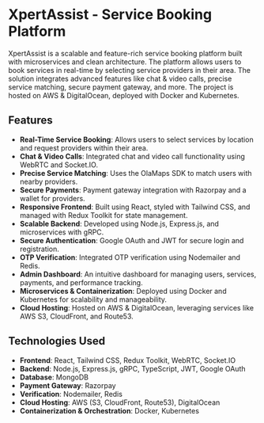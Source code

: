# XpertAssist - Service Booking Platform

XpertAssist is a scalable and feature-rich service booking platform built with microservices and clean architecture. The platform allows users to book services in real-time by selecting service providers in their area. The solution integrates advanced features like chat & video calls, precise service matching, secure payment gateway, and more. The project is hosted on AWS & DigitalOcean, deployed with Docker and Kubernetes.

## Features

- **Real-Time Service Booking**: Allows users to select services by location and request providers within their area.
- **Chat & Video Calls**: Integrated chat and video call functionality using WebRTC and Socket.IO.
- **Precise Service Matching**: Uses the OlaMaps SDK to match users with nearby providers.
- **Secure Payments**: Payment gateway integration with Razorpay and a wallet for providers.
- **Responsive Frontend**: Built using React, styled with Tailwind CSS, and managed with Redux Toolkit for state management.
- **Scalable Backend**: Developed using Node.js, Express.js, and microservices with gRPC.
- **Secure Authentication**: Google OAuth and JWT for secure login and registration.
- **OTP Verification**: Integrated OTP verification using Nodemailer and Redis.
- **Admin Dashboard**: An intuitive dashboard for managing users, services, payments, and performance tracking.
- **Microservices & Containerization**: Deployed using Docker and Kubernetes for scalability and manageability.
- **Cloud Hosting**: Hosted on AWS & DigitalOcean, leveraging services like AWS S3, CloudFront, and Route53.

## Technologies Used

- **Frontend**: React, Tailwind CSS, Redux Toolkit, WebRTC, Socket.IO
- **Backend**: Node.js, Express.js, gRPC, TypeScript, JWT, Google OAuth
- **Database**: MongoDB
- **Payment Gateway**: Razorpay
- **Verification**: Nodemailer, Redis
- **Cloud Hosting**: AWS (S3, CloudFront, Route53), DigitalOcean
- **Containerization & Orchestration**: Docker, Kubernetes

